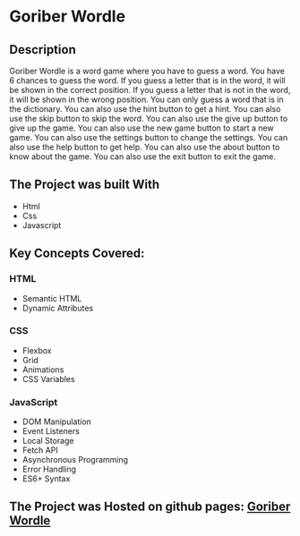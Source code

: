 # Goriber Wordle

## Description

Goriber Wordle is a word game where you have to guess a word. You have 6 chances to guess the word. If you guess a letter that is in the word, it will be shown in the correct position. If you guess a letter that is not in the word, it will be shown in the wrong position. You can only guess a word that is in the dictionary. You can also use the hint button to get a hint. You can also use the skip button to skip the word. You can also use the give up button to give up the game. You can also use the new game button to start a new game. You can also use the settings button to change the settings. You can also use the help button to get help. You can also use the about button to know about the game. You can also use the exit button to exit the game.

## The Project was built With

- Html
- Css
- Javascript

## Key Concepts Covered:

### HTML

- Semantic HTML
- Dynamic Attributes

### CSS

- Flexbox
- Grid
- Animations
- CSS Variables

### JavaScript

- DOM Manipulation
- Event Listeners
- Local Storage
- Fetch API
- Asynchronous Programming
- Error Handling
- ES6+ Syntax

## The Project was Hosted on github pages: [Goriber Wordle](https://taut0logy.github.io/goriber-wordle/)

